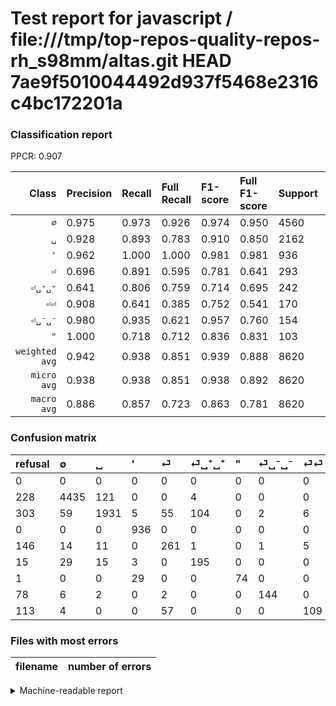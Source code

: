 # Test report for javascript / file:///tmp/top-repos-quality-repos-rh_s98mm/altas.git HEAD 7ae9f5010044492d937f5468e2316c4bc172201a

### Classification report

PPCR: 0.907

| Class | Precision | Recall | Full Recall | F1-score | Full F1-score | Support | Full Support | PPCR |
|------:|:----------|:-------|:------------|:---------|:---------|:--------|:-------------|:-----|
| `∅` | 0.975| 0.973| 0.926| 0.974| 0.950| 4560| 4788| 0.952 |
| `␣` | 0.928| 0.893| 0.783| 0.910| 0.850| 2162| 2465| 0.877 |
| `'` | 0.962| 1.000| 1.000| 0.981| 0.981| 936| 936| 1.000 |
| `⏎` | 0.696| 0.891| 0.595| 0.781| 0.641| 293| 439| 0.667 |
| `⏎␣⁺␣⁺` | 0.641| 0.806| 0.759| 0.714| 0.695| 242| 257| 0.942 |
| `⏎⏎` | 0.908| 0.641| 0.385| 0.752| 0.541| 170| 283| 0.601 |
| `⏎␣⁻␣⁻` | 0.980| 0.935| 0.621| 0.957| 0.760| 154| 232| 0.664 |
| `"` | 1.000| 0.718| 0.712| 0.836| 0.831| 103| 104| 0.990 |
| `weighted avg` | 0.942| 0.938| 0.851| 0.939| 0.888| 8620| 9504| 0.907 |
| `micro avg` | 0.938| 0.938| 0.851| 0.938| 0.892| 8620| 9504| 0.907 |
| `macro avg` | 0.886| 0.857| 0.723| 0.863| 0.781| 8620| 9504| 0.907 |

### Confusion matrix

|refusal|  ∅| ␣| '| ⏎| ⏎␣⁺␣⁺| "| ⏎␣⁻␣⁻| ⏎⏎| 
|:---|:---|:---|:---|:---|:---|:---|:---|:---|
|0 |0 |0 |0 |0 |0 |0 |0 |0 |
|228 |4435 |121 |0 |0 |4 |0 |0 |0 |
|303 |59 |1931 |5 |55 |104 |0 |2 |6 |
|0 |0 |0 |936 |0 |0 |0 |0 |0 |
|146 |14 |11 |0 |261 |1 |0 |1 |5 |
|15 |29 |15 |3 |0 |195 |0 |0 |0 |
|1 |0 |0 |29 |0 |0 |74 |0 |0 |
|78 |6 |2 |0 |2 |0 |0 |144 |0 |
|113 |4 |0 |0 |57 |0 |0 |0 |109 |

### Files with most errors

| filename | number of errors|
|:----:|:-----|

<details>
    <summary>Machine-readable report</summary>
```json
{
  "cl_report": {"\"": {"f1-score": 0.8361581920903954, "precision": 1.0, "recall": 0.7184466019417476, "support": 103}, "\u0027": {"f1-score": 0.9806181246726035, "precision": 0.9619732785200411, "recall": 1.0, "support": 936}, "macro avg": {"f1-score": 0.8631787002146254, "precision": 0.8863849470471362, "recall": 0.8571250400477192, "support": 8620}, "micro avg": {"f1-score": 0.9379350348027842, "precision": 0.9379350348027842, "recall": 0.9379350348027842, "support": 8620}, "weighted avg": {"f1-score": 0.938584810718363, "precision": 0.9423021823418454, "recall": 0.9379350348027842, "support": 8620}, "\u2205": {"f1-score": 0.9739760623696058, "precision": 0.9753683747525841, "recall": 0.9725877192982456, "support": 4560}, "\u23ce": {"f1-score": 0.7814371257485031, "precision": 0.696, "recall": 0.8907849829351536, "support": 293}, "\u23ce\u23ce": {"f1-score": 0.7517241379310344, "precision": 0.9083333333333333, "recall": 0.6411764705882353, "support": 170}, "\u23ce\u2423\u207a\u2423\u207a": {"f1-score": 0.7142857142857143, "precision": 0.6414473684210527, "recall": 0.8057851239669421, "support": 242}, "\u23ce\u2423\u207b\u2423\u207b": {"f1-score": 0.9568106312292358, "precision": 0.9795918367346939, "recall": 0.935064935064935, "support": 154}, "\u2423": {"f1-score": 0.9104196133899105, "precision": 0.9283653846153846, "recall": 0.893154486586494, "support": 2162}},
  "cl_report_full": {"\"": {"f1-score": 0.8314606741573033, "precision": 1.0, "recall": 0.7115384615384616, "support": 104}, "\u0027": {"f1-score": 0.9806181246726035, "precision": 0.9619732785200411, "recall": 1.0, "support": 936}, "macro avg": {"f1-score": 0.7811616790058298, "precision": 0.8863849470471362, "recall": 0.7225395223845352, "support": 9504}, "micro avg": {"f1-score": 0.8921871551533878, "precision": 0.9379350348027842, "recall": 0.8506944444444444, "support": 9504}, "weighted avg": {"f1-score": 0.887833172453707, "precision": 0.9383008263075596, "recall": 0.8506944444444444, "support": 9504}, "\u2205": {"f1-score": 0.950187466523835, "precision": 0.9753683747525841, "recall": 0.9262740183792816, "support": 4788}, "\u23ce": {"f1-score": 0.6412776412776412, "precision": 0.696, "recall": 0.5945330296127562, "support": 439}, "\u23ce\u23ce": {"f1-score": 0.5409429280397023, "precision": 0.9083333333333333, "recall": 0.38515901060070673, "support": 283}, "\u23ce\u2423\u207a\u2423\u207a": {"f1-score": 0.6951871657754011, "precision": 0.6414473684210527, "recall": 0.7587548638132295, "support": 257}, "\u23ce\u2423\u207b\u2423\u207b": {"f1-score": 0.7598944591029023, "precision": 0.9795918367346939, "recall": 0.6206896551724138, "support": 232}, "\u2423": {"f1-score": 0.8497249724972498, "precision": 0.9283653846153846, "recall": 0.7833671399594321, "support": 2465}},
  "ppcr": 0.906986531986532
}
```
</details>
